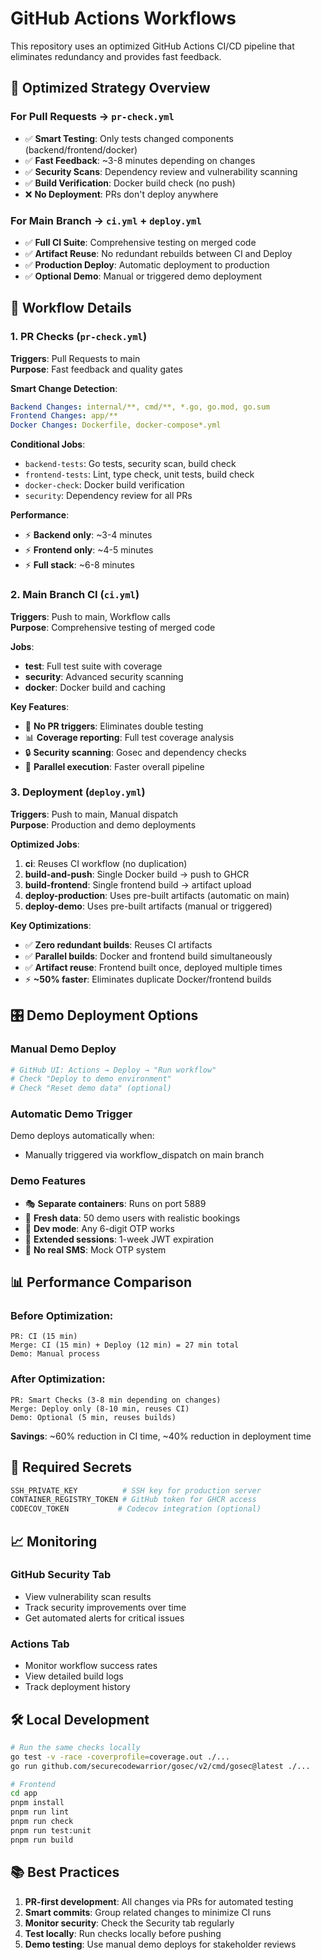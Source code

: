 # GitHub Actions Workflows

This repository uses an optimized GitHub Actions CI/CD pipeline that eliminates redundancy and provides fast feedback.

## 🎯 **Optimized Strategy Overview**

### **For Pull Requests** → `pr-check.yml`
- ✅ **Smart Testing**: Only tests changed components (backend/frontend/docker)
- ✅ **Fast Feedback**: ~3-8 minutes depending on changes
- ✅ **Security Scans**: Dependency review and vulnerability scanning
- ✅ **Build Verification**: Docker build check (no push)
- ❌ **No Deployment**: PRs don't deploy anywhere

### **For Main Branch** → `ci.yml` + `deploy.yml`  
- ✅ **Full CI Suite**: Comprehensive testing on merged code
- ✅ **Artifact Reuse**: No redundant rebuilds between CI and Deploy
- ✅ **Production Deploy**: Automatic deployment to production
- ✅ **Optional Demo**: Manual or triggered demo deployment

## 🔄 **Workflow Details**

### 1. **PR Checks** (`pr-check.yml`)
**Triggers**: Pull Requests to main  
**Purpose**: Fast feedback and quality gates

**Smart Change Detection**:
```yaml
Backend Changes: internal/**, cmd/**, *.go, go.mod, go.sum
Frontend Changes: app/**  
Docker Changes: Dockerfile, docker-compose*.yml
```

**Conditional Jobs**:
- `backend-tests`: Go tests, security scan, build check
- `frontend-tests`: Lint, type check, unit tests, build check  
- `docker-check`: Docker build verification
- `security`: Dependency review for all PRs

**Performance**: 
- ⚡ **Backend only**: ~3-4 minutes
- ⚡ **Frontend only**: ~4-5 minutes  
- ⚡ **Full stack**: ~6-8 minutes

### 2. **Main Branch CI** (`ci.yml`)
**Triggers**: Push to main, Workflow calls  
**Purpose**: Comprehensive testing of merged code

**Jobs**:
- **test**: Full test suite with coverage
- **security**: Advanced security scanning
- **docker**: Docker build and caching

**Key Features**:
- 🚫 **No PR triggers**: Eliminates double testing
- 📊 **Coverage reporting**: Full test coverage analysis
- 🔒 **Security scanning**: Gosec and dependency checks
- 🚀 **Parallel execution**: Faster overall pipeline

### 3. **Deployment** (`deploy.yml`)
**Triggers**: Push to main, Manual dispatch  
**Purpose**: Production and demo deployments

**Optimized Jobs**:
1. **ci**: Reuses CI workflow (no duplication)
2. **build-and-push**: Single Docker build → push to GHCR
3. **build-frontend**: Single frontend build → artifact upload
4. **deploy-production**: Uses pre-built artifacts (automatic on main)
5. **deploy-demo**: Uses pre-built artifacts (manual or triggered)

**Key Optimizations**:
- ✅ **Zero redundant builds**: Reuses CI artifacts
- ✅ **Parallel builds**: Docker and frontend build simultaneously  
- ✅ **Artifact reuse**: Frontend built once, deployed multiple times
- ⚡ **~50% faster**: Eliminates duplicate Docker/frontend builds

## 🎛️ **Demo Deployment Options**

### **Manual Demo Deploy**
```bash
# GitHub UI: Actions → Deploy → "Run workflow"
# Check "Deploy to demo environment"
# Check "Reset demo data" (optional)
```

### **Automatic Demo Trigger**
Demo deploys automatically when:
- Manually triggered via workflow_dispatch on main branch

### **Demo Features**
- 🎭 **Separate containers**: Runs on port 5889
- 🌱 **Fresh data**: 50 demo users with realistic bookings
- 🔧 **Dev mode**: Any 6-digit OTP works
- 📅 **Extended sessions**: 1-week JWT expiration
- 📱 **No real SMS**: Mock OTP system

## 📊 **Performance Comparison**

### **Before Optimization**:
```
PR: CI (15 min) 
Merge: CI (15 min) + Deploy (12 min) = 27 min total
Demo: Manual process
```

### **After Optimization**:
```
PR: Smart Checks (3-8 min depending on changes)
Merge: Deploy only (8-10 min, reuses CI)  
Demo: Optional (5 min, reuses builds)
```

**Savings**: ~60% reduction in CI time, ~40% reduction in deployment time

## 🔧 **Required Secrets**

```bash
SSH_PRIVATE_KEY          # SSH key for production server
CONTAINER_REGISTRY_TOKEN # GitHub token for GHCR access  
CODECOV_TOKEN           # Codecov integration (optional)
```

## 📈 **Monitoring**

### **GitHub Security Tab**
- View vulnerability scan results
- Track security improvements over time
- Get automated alerts for critical issues

### **Actions Tab**  
- Monitor workflow success rates
- View detailed build logs
- Track deployment history

## 🛠 **Local Development**

```bash
# Run the same checks locally
go test -v -race -coverprofile=coverage.out ./...
go run github.com/securecodewarrior/gosec/v2/cmd/gosec@latest ./...

# Frontend
cd app
pnpm install
pnpm run lint
pnpm run check  
pnpm run test:unit
pnpm run build
```

## 📚 **Best Practices**

1. **PR-first development**: All changes via PRs for automated testing
2. **Smart commits**: Group related changes to minimize CI runs
3. **Monitor security**: Check the Security tab regularly  
4. **Test locally**: Run checks locally before pushing
5. **Demo testing**: Use manual demo deploys for stakeholder reviews 